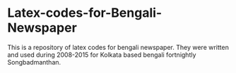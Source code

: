# Latex-codes-for-Bengali-Newspaper
This is a repository of latex codes for bengali newspaper. They were written and used during 2008-2015 for Kolkata based bengali fortnightly Songbadmanthan. 
